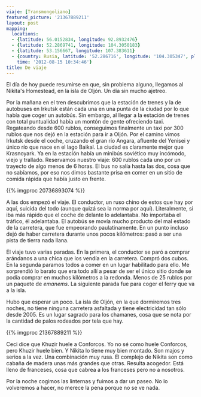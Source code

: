 ```yaml
---
viaje: [Transmongoliano]
featured_picture: '21367889211'
layout: post
mapping:
  locations:
  - {latitude: 56.0152834, longitude: 92.8932476}
  - {latitude: 52.2869741, longitude: 104.3050183}
  - {latitude: 53.156667, longitude: 107.383611}
  - {country: Rusia, latitude: '52.286716', longitude: '104.305347', place: Irkutsk,
    time: '2012-08-15 10:34:46'}
title: De viaje
---
```

El día de hoy puede resumirse en que, sin problema alguno, llegamos al Nikita's Homestead, en la isla de Oljón. Un día sin mucho ajetreo.

Por la mañana en el tren descubrimos que la estación de trenes y la de autobuses en Irkutsk están cada una en una punta de la ciudad por lo que había que coger un autobús. Sin embargo, al llegar a la estación de trenes con total puntualidad había un montón de gente ofreciendo taxi. Regateando desde 600 rublos, conseguimos finalmente un taxi por 300 rublos que nos dejó en la estación para ir a Oljón. Por el camino vimos Irkutsk desde el coche, cruzando el gran río Angara, afluente del Yenisei y único río que nace en el lago Baikal. La ciudad es claramente mejor que Krasnoyark. Ya en la estación había un minibús soviético muy incómodo, viejo y trallado. Reservamos nuestro viaje: 600 rublos cada uno por un trayecto de algo menos de 6 horas. El bus no salía hasta las dos, cosa que no sabíamos, por eso nos dimos bastante prisa en comer en un sitio de comida rápida que había justo en frente.

{{% imgproc 20736893074 %}}

A las dos empezó el viaje. El conductor, un ruso chino de estos que hay por aquí, suicida del todo (aunque quizá sea la norma por aquí). Literalmente, si iba más rápido que el coche de delante lo adelantaba. No importaba el tráfico, él adelantaba. El autobús se movía mucho producto del mal estado de la carretera, que fue empeorando paulatinamente. En un punto incluso dejó de haber carretera durante unos pocos kilómetros: pasó a ser una pista de tierra nada llana.

El viaje tuvo varias paradas. En la primera, el conductor se paró a comprar arándanos a una chica que los vendía en la carretera. Compró dos cubos. En la segunda paramos todos a comer en un lugar habilitado para ello. Me sorprendió lo barato que era todo allí a pesar de ser el único sitio donde se podía comprar en muchos kilómetros a la redonda. Menos de 25 rublos por un paquete de <em>emanems</em>. La siguiente parada fue para coger el ferry que va a la isla.

Hubo que esperar un poco. La isla de Oljón, en la que dormiremos tres noches, no tiene ninguna carretera asfaltada y tiene electricidad tan sólo desde 2005. Es un lugar sagrado para los chamanes, cosa que se nota por la cantidad de palos rodeados por tela que hay.

{{% imgproc 21367889211 %}}

Ceci dice que Khuzir huele a Conforcos. Yo no sé como huele Conforcos, pero Khuzir huele bien. Y Nikita lo tiene muy bien montado. Son majos y serios a la vez. Una combinación muy rusa. El complejo de Nikita son como cabaña de madera unas más grandes que otras. Resulta acogedor. Está lleno de franceses, cosa que cabrea a los franceses pero no a nosotros.

Por la noche cogimos las linternas y fuimos a dar un paseo. No lo volveremos a hacer, no merece la pena porque no se ve nada.
